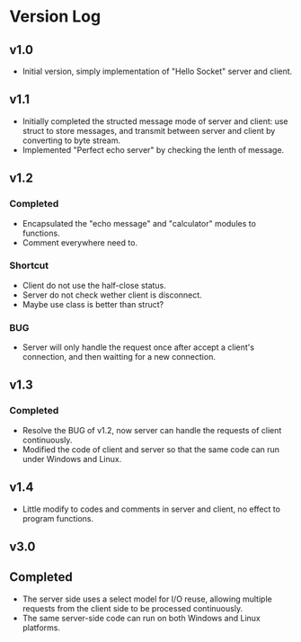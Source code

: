# Version Log

## v1.0
- Initial version, simply implementation of "Hello Socket" server and client.

## v1.1
- Initially completed the structed message mode of server and client: use struct to store messages, and transmit between server and client by converting to byte stream.
- Implemented "Perfect echo server" by checking the lenth of message.

## v1.2
### Completed
- Encapsulated the "echo message" and "calculator" modules to functions.
- Comment everywhere need to.

### Shortcut
- Client do not use the half-close status.
- Server do not check wether client is disconnect.
- Maybe use class is better than struct?

### BUG
- Server will only handle the request once after accept a client's connection, and then waitting for a new connection.

## v1.3
### Completed
- Resolve the BUG of v1.2, now server can handle the requests of client continuously.
- Modified the code of client and server so that the same code can run under Windows and Linux.

## v1.4
- Little modify to codes and comments in server and client, no effect to program functions.

## v3.0
## Completed
- The server side uses a select model for I/O reuse, allowing multiple requests from the client side to be processed continuously.
- The same server-side code can run on both Windows and Linux platforms.
